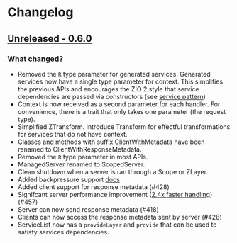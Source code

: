 # Changelog

## [Unreleased - 0.6.0](https://github.com/ScalaPB/zio-grpc/tree/HEAD)

### What changed?

* Removed the `R` type parameter for generated services. Generated services now have a single
  type parameter for context. This simplifies the previous APIs and encourages the ZIO 2
  style that service dependencies are passed via constructors (see [service pattern](https://zio.dev/reference/service-pattern/))
* Context is now received as a second parameter for each handler. For
  convenience, there is a trait that only takes one parameter (the request
  type).
* Simplified ZTransform. Introduce Transform for effectful transformations for
  services that do not have context.
* Classes and methods with suffix ClientWithMetadata have been renamed to ClientWithResponseMetadata.
* Removed the `R` type parameter in most APIs.
* ManagedServer renamed to ScopedServer.
* Clean shutdown when a server is ran through a Scope or ZLayer.
* Added backpressure support [docs](https://scalapb.github.io/zio-grpc/docs/backpressure)
* Added client support for response metadata (#428)
* Signifcant server performance improvement ([2.4x faster handling](https://github.com/scalapb/zio-grpc/pull/457#issuecomment-1350234894)) (#457)
* Server can now send response metadata (#418)
* Clients can now access the response metadata sent by server (#428)
* ServiceList now has a `provideLayer` and `provide` that can be used to
  satisfy services dependencies.
